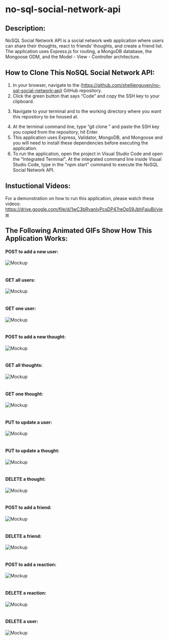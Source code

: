 # no-sql-social-network-api

## Description:

NoSQL Social Network API is a social network web application where users can share their thoughts, react to friends’ thoughts, and create a friend list.
The application uses Express.js for routing, a MongoDB database, the Mongoose ODM, and the Model - View - Controller architecture.

## How to Clone This NoSQL Social Network API:

1. In your browser, navigate to the (https://github.com/shellienguyen/no-sql-social-network-api) GitHub repository.
2. Click the green button that says “Code” and copy the SSH key to your clipboard.
3) Navigate to your terminal and to the working directory where you want this repository to be housed at.
4. At the terminal command line, type “git clone ” and paste the SSH key you copied from the repository, hit Enter.
5. This application uses Express, Validator, MongoDB, and Mongoose and you will need to install these dependencies before executing the application.
6. To run the application, open the project in Visual Studio Code and open the "Integrated Terminal".  At the integrated command line inside Visual Studio
Code, type in the "npm start" command to execute the NoSQL Social Network API.

## Instuctional Videos:

For a demonstration on how to run this application, please watch these videos:
https://drive.google.com/file/d/1wC3bRvanIyPcsDP47reOp59JbhFajuBj/view
<br>


## The Following Animated GIFs Show How This Application Works:

#### POST to add a new user:<br>
![Mockup](https://github.com/shellienguyen/no-sql-social-network-api/blob/main/public/src/images/01-POST-new-user.gif)
<br><br>

#### GET all users:<br>
![Mockup](https://github.com/shellienguyen/no-sql-social-network-api/blob/main/public/src/images/02-GET-all-users.gif)
<br><br>

#### GET one user:<br>
![Mockup](https://github.com/shellienguyen/no-sql-social-network-api/blob/main/public/src/images/03-GET-one-user.gif)
<br><br>

#### POST to add a new thought:<br>
![Mockup](https://github.com/shellienguyen/no-sql-social-network-api/blob/main/public/src/images/04-POST-new-thought.gif)
<br><br>

#### GET all thoughts:<br>
![Mockup](https://github.com/shellienguyen/no-sql-social-network-api/blob/main/public/src/images/05-GET-all-thoughts.gif)
<br><br>

#### GET one thought:<br>
![Mockup](https://github.com/shellienguyen/no-sql-social-network-api/blob/main/public/src/images/06-GET-one-thought.gif)
<br><br>

#### PUT to update a user:<br>
![Mockup](https://github.com/shellienguyen/no-sql-social-network-api/blob/main/public/src/images/07-PUT-update-user.gif)
<br><br>

#### PUT to update a thought:<br>
![Mockup](https://github.com/shellienguyen/no-sql-social-network-api/blob/main/public/src/images/08-PUT-update-thought.gif)
<br><br>

#### DELETE a thought:<br>
![Mockup](https://github.com/shellienguyen/no-sql-social-network-api/blob/main/public/src/images/09-DELETE-thought.gif)
<br><br>

#### POST to add a friend:<br>
![Mockup](https://github.com/shellienguyen/no-sql-social-network-api/blob/main/public/src/images/10-POST-add-friend.gif)
<br><br>

#### DELETE a friend:<br>
![Mockup](https://github.com/shellienguyen/no-sql-social-network-api/blob/main/public/src/images/11-DELETE-a-friend.gif)
<br><br>

#### POST to add a reaction:<br>
![Mockup](https://github.com/shellienguyen/no-sql-social-network-api/blob/main/public/src/images/12-POST-add-reaction.gif)
<br><br>

#### DELETE a reaction:<br>
![Mockup](https://github.com/shellienguyen/no-sql-social-network-api/blob/main/public/src/images/13-DELETE-reaction.gif)
<br><br>

#### DELETE a user:<br>
![Mockup](https://github.com/shellienguyen/no-sql-social-network-api/blob/main/public/src/images/14-DELETE-a-user.gif)
<br><br>
